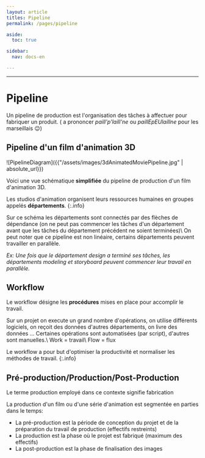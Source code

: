 ```yaml
---
layout: article
titles: Pipeline
permalink: /pages/pipeline

aside:
  toc: true

sidebar:
  nav: docs-en

---
```


_____


# Pipeline

Un pipeline de production est l'organisation des tâches à affectuer pour fabriquer un produit.
( a prononcer *paill'p'laill'ne* ou *paillEpEUlaillne* pour les marseillais :wink:)



## Pipeline d'un film d'animation 3D

![PipelineDiagram]({{"/assets/images/3dAnimatedMoviePipeline.jpg" | absolute_url}})

Voici une vue schématique **simplifiée** du pipeline de production d'un film d'animation 3D.

Les studios d'animation organisent leurs ressources humaines en groupes  appelés **départements**.
{:.info}

Sur ce schéma les départements sont connectés par des flèches de dépendance (on ne peut pas commencer les tâches d'un département avant que les tâches du département précédent ne soient terminées)\\
On peut noter que ce pipeline est non linéaire, certains départements peuvent travailler en parallèle.

*Ex: Une fois que le département design a terminé ses tâches, les départements modeling et storyboard peuvent commencer leur travail en parallèle.*

## Workflow

Le workflow désigne les **procédures** mises en place pour accomplir le travail.

Sur un projet on execute un grand nombre d'opérations, on utilise différents logiciels, on reçoit des données d'autres départements, on livre des données ...
Certaines opérations sont automatisées (par script), d'autres sont manuelles.\\
Work = travail\\
Flow = flux

Le workflow a pour but d'optimiser la productivité et normaliser les méthodes de travail.
{:.info}


## Pré-production/Production/Post-Production

Le terme production employé dans ce contexte signifie fabrication

La production d'un film ou d'une série d'animation est segmentée en parties dans le temps:

* La pré-production est la période de conception du projet et de la préparation du travail de production (effectifs restreints)
* La production est la phase où le projet est fabriqué (maximum des effectifs)
* La post-production est la phase de finalisation des images








 